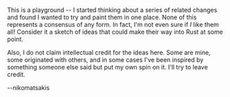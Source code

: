 This is a playground -- I started thinking about a series of related changes and found I wanted to try and paint them in one place. None of this represents a consensus of any form. In fact, I'm not even sure if *I* like them all! Consider it a sketch of ideas that could make their way into Rust at some point.

Also, I do not claim intellectual credit for the ideas here. Some are mine, some originated with others, and in some cases I've been inspired by something someone else said but put my own spin on it. I'll try to leave credit.

--nikomatsakis

